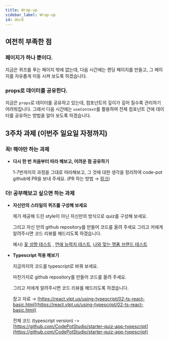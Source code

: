 ```yaml
---
title: Wrap-up
sidebar_label: Wrap-up
id: doc6
---
```


## 여전히 부족한 점

### 페이지가 하나 뿐이다.

지금은 퀴즈를 푸는 페이지 밖에 없는데, 다음 시간에는 랜딩 페이지를 만들고, 그 페이지를 자유롭게 이동 시켜 보도록 하겠습니다.

### props로 데이터를 공유한다.

지금은 `props`로 데이터를 공유하고 있는데, 컴포넌트의 깊이가 깊어 질수록 관리하기 어려워집니다. 그래서 다음 시간에는 `useContext`를 활용하여 전체 컴포넌트 간에 데이터를 공유하는 방법을 알아 보도록 하겠습니다.

## 3주차 과제 (이번주 일요일 자정까지)

### 꼭! 해야만 하는 과제

- **다시 한 번 처음부터 따라 해보고, 어려운 점 공유하기**

  1-7번까지의 과정을 그대로 따라해보고, 그 것에 대한 생각을 정리하여 code-pot github에 PR을 보내 주세요. (PR 하는 방법 → [링크](https://www.notion.so/github-99f6aafafb9d431b93c96b608de71f95))

### 더! 공부해보고 싶으면 하는 과제

- **자신만의 스타일의 퀴즈를 구성해 보세요**

  제가 제공해 드린 style이 아닌 자신만의 방식으로 quiz를 구성해 보세요.

  그리고 자신 만의 github repository를 만들어 코드를 올려 주세요
  그리고 저에게 알려주시면 코드 리뷰를 해드리도록 하겠습니다.

  예시) [꽃 성향 테스트](https://lu42.co.kr/campaign/flowergarden/mbti) , [연애 능력치 테스트](http://16types.glam.am/intro), [나와 맞는 명품 브랜드 테스트](https://cleardin.com/brand)

- **Typescript 적용 해보기**

  지금까지의 코드를 typescript로 바꿔 보세요.

  마찬가지로 github repository를 만들어 코드를 올려 주세요.

  그리고 저에게 알려주시면 코드 리뷰를 해드리도록 하겠습니다.

  참고 자료 → [https://react.vlpt.us/using-typescript/02-ts-react-basic.html](https://react.vlpt.us/using-typescript/02-ts-react-basic.html)

  전체 코드 (typescript version) -> [https://github.com/CodePotStudio/starter-quiz-app-typescript](https://github.com/CodePotStudio/starter-quiz-app-typescript)
